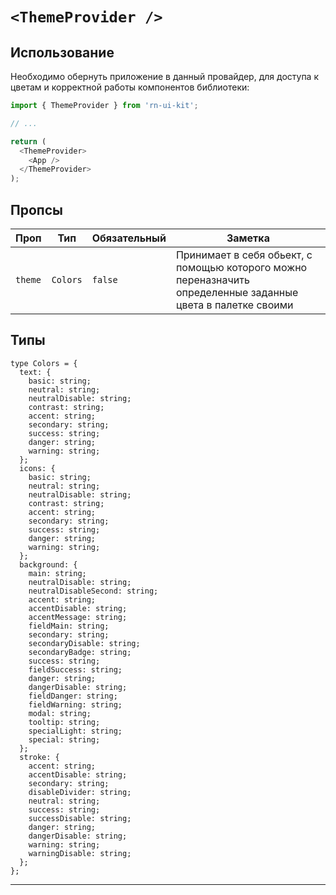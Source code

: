 # `<ThemeProvider />`

## Использование

Необходимо обернуть приложение в данный провайдер, для доступа к цветам и корректной работы компонентов библиотеки:

```js
import { ThemeProvider } from 'rn-ui-kit';

// ...

return (
  <ThemeProvider>
    <App />
  </ThemeProvider>
);
```

## Пропсы

| Проп    | Тип      | Обязательный | Заметка                                                                                                      |
| ------- | -------- | ------------ | ------------------------------------------------------------------------------------------------------------ |
| `theme` | `Colors` | `false`      | Принимает в себя обьект, с помощью которого можно переназначить определенные заданные цвета в палетке своими |

## Типы

```
type Colors = {
  text: {
    basic: string;
    neutral: string;
    neutralDisable: string;
    contrast: string;
    accent: string;
    secondary: string;
    success: string;
    danger: string;
    warning: string;
  };
  icons: {
    basic: string;
    neutral: string;
    neutralDisable: string;
    contrast: string;
    accent: string;
    secondary: string;
    success: string;
    danger: string;
    warning: string;
  };
  background: {
    main: string;
    neutralDisable: string;
    neutralDisableSecond: string;
    accent: string;
    accentDisable: string;
    accentMessage: string;
    fieldMain: string;
    secondary: string;
    secondaryDisable: string;
    secondaryBadge: string;
    success: string;
    fieldSuccess: string;
    danger: string;
    dangerDisable: string;
    fieldDanger: string;
    fieldWarning: string;
    modal: string;
    tooltip: string;
    specialLight: string;
    special: string;
  };
  stroke: {
    accent: string;
    accentDisable: string;
    secondary: string;
    disableDivider: string;
    neutral: string;
    success: string;
    successDisable: string;
    danger: string;
    dangerDisable: string;
    warning: string;
    warningDisable: string;
  };
};
```

---

